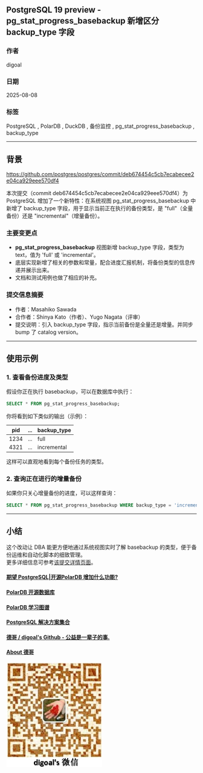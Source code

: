 ## PostgreSQL 19 preview - pg_stat_progress_basebackup 新增区分 backup_type 字段    
                                        
### 作者                                        
digoal                                        
                                        
### 日期                                        
2025-08-08                                        
                                        
### 标签                                        
PostgreSQL , PolarDB , DuckDB , 备份监控 , pg_stat_progress_basebackup , backup_type  
                                        
----                                        
                                        
## 背景     
https://github.com/postgres/postgres/commit/deb674454c5cb7ecabecee2e04ca929eee570df4  
  
本次提交（commit deb674454c5cb7ecabecee2e04ca929eee570df4）为 PostgreSQL 增加了一个新特性：在系统视图 pg_stat_progress_basebackup 中新增了 backup_type 字段，用于显示当前正在执行的备份类型，是 "full"（全量备份）还是 "incremental"（增量备份）。  
  
### 主要变更点  
- **pg_stat_progress_basebackup** 视图新增 backup_type 字段，类型为 text，值为 'full' 或 'incremental'。  
- 底层实现新增了相关的参数和常量，配合进度汇报机制，将备份类型的信息传递并展示出来。  
- 文档和测试用例也做了相应的补充。  
  
### 提交信息摘要  
- 作者：Masahiko Sawada  
- 合作者：Shinya Kato（作者）、Yugo Nagata（评审）  
- 提交说明：引入 backup_type 字段，指示当前备份是全量还是增量。并同步 bump 了 catalog version。  
  
---  
  
## 使用示例  
  
### 1. 查看备份进度及类型  
  
假设你正在执行 basebackup，可以在数据库中执行：  
  
```sql  
SELECT * FROM pg_stat_progress_basebackup;  
```  
  
你将看到如下类似的输出（示例）：  
  
| pid  | ... | backup_type  |  
|------|-----|--------------|  
| 1234 | ... | full         |  
| 4321 | ... | incremental  |  
  
这样可以直观地看到每个备份任务的类型。  
  
### 2. 查询正在进行的增量备份  
  
如果你只关心增量备份的进度，可以这样查询：  
  
```sql  
SELECT * FROM pg_stat_progress_basebackup WHERE backup_type = 'incremental';  
```  
  
---  
  
## 小结  
  
这个改动让 DBA 能更方便地通过系统视图实时了解 basebackup 的类型，便于备份运维和自动化脚本的细致管理。    
更多详细信息可参考[该提交详情页面](https://github.com/postgres/postgres/commit/deb674454c5cb7ecabecee2e04ca929eee570df4)。  
  
  
#### [期望 PostgreSQL|开源PolarDB 增加什么功能?](https://github.com/digoal/blog/issues/76 "269ac3d1c492e938c0191101c7238216")
  
  
#### [PolarDB 开源数据库](https://openpolardb.com/home "57258f76c37864c6e6d23383d05714ea")
  
  
#### [PolarDB 学习图谱](https://www.aliyun.com/database/openpolardb/activity "8642f60e04ed0c814bf9cb9677976bd4")
  
  
#### [PostgreSQL 解决方案集合](../201706/20170601_02.md "40cff096e9ed7122c512b35d8561d9c8")
  
  
#### [德哥 / digoal's Github - 公益是一辈子的事.](https://github.com/digoal/blog/blob/master/README.md "22709685feb7cab07d30f30387f0a9ae")
  
  
#### [About 德哥](https://github.com/digoal/blog/blob/master/me/readme.md "a37735981e7704886ffd590565582dd0")
  
  
![digoal's wechat](../pic/digoal_weixin.jpg "f7ad92eeba24523fd47a6e1a0e691b59")
  
